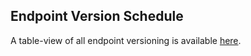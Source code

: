 
## Endpoint Version Schedule

A table-view of all endpoint versioning is available <a href='includes/endpoint-version-schedule/#endpoint-version-schedule'>here</a>.
